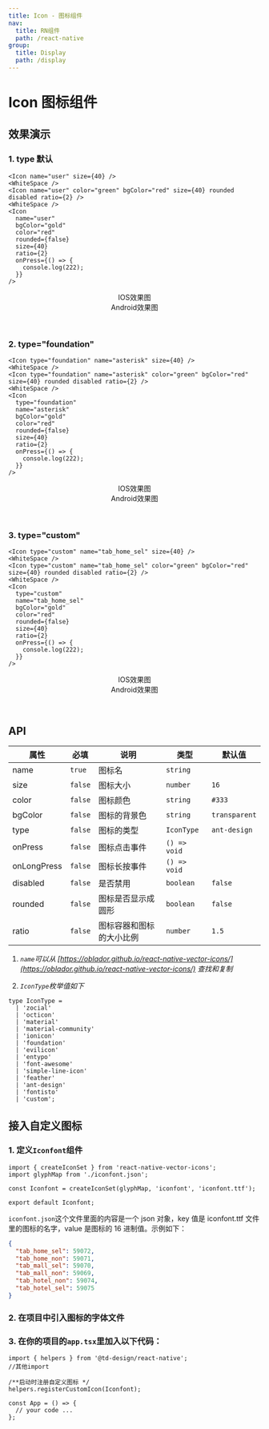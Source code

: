 ```yaml
---
title: Icon - 图标组件
nav:
  title: RN组件
  path: /react-native
group:
  title: Display
  path: /display
---
```


# Icon 图标组件

## 效果演示

### 1. type 默认

```tsx | pure
<Icon name="user" size={40} />
<WhiteSpace />
<Icon name="user" color="green" bgColor="red" size={40} rounded disabled ratio={2} />
<WhiteSpace />
<Icon
  name="user"
  bgColor="gold"
  color="red"
  rounded={false}
  size={40}
  ratio={2}
  onPress={() => {
    console.log(222);
  }}
/>
```

<center>
  <div style={{ display: 'flex', width: 750 }}>
    <div style={{ width: 375 }}>IOS效果图</div>
    <div style={{ width: 375 }}>Android效果图</div>
  </div>
</center>
<center>
  <figure>
    <img
      alt=""
      src="https://td-dev-public.oss-cn-hangzhou.aliyuncs.com/maoyes-app/1607581939572658465.png"
      style={{ width: 375, marginRight: 10, border: "1px solid #ddd" }}
    />
    <img
      alt=""
      src="https://td-dev-public.oss-cn-hangzhou.aliyuncs.com/maoyes-app/1609208543288700436.png"
      style={{ width: 375, border: "1px solid #ddd" }}
    />
  </figure>
</center>

### 2. type="foundation"

```tsx | pure
<Icon type="foundation" name="asterisk" size={40} />
<WhiteSpace />
<Icon type="foundation" name="asterisk" color="green" bgColor="red" size={40} rounded disabled ratio={2} />
<WhiteSpace />
<Icon
  type="foundation"
  name="asterisk"
  bgColor="gold"
  color="red"
  rounded={false}
  size={40}
  ratio={2}
  onPress={() => {
    console.log(222);
  }}
/>
```

<center>
  <div style={{ display: 'flex', width: 750 }}>
    <div style={{ width: 375 }}>IOS效果图</div>
    <div style={{ width: 375 }}>Android效果图</div>
  </div>
</center>
<center>
  <figure>
    <img
      alt=""
      src="https://td-dev-public.oss-cn-hangzhou.aliyuncs.com/maoyes-app/1608195222750189635.png"
      style={{ width: 375, marginRight: 10, border: "1px solid #ddd" }}
    />
    <img
      alt=""
      src="https://td-dev-public.oss-cn-hangzhou.aliyuncs.com/maoyes-app/1609208543342900870.png"
      style={{ width: 375, border: "1px solid #ddd" }}
    />
  </figure>
</center>

### 3. type="custom"

```tsx | pure
<Icon type="custom" name="tab_home_sel" size={40} />
<WhiteSpace />
<Icon type="custom" name="tab_home_sel" color="green" bgColor="red" size={40} rounded disabled ratio={2} />
<WhiteSpace />
<Icon
  type="custom"
  name="tab_home_sel"
  bgColor="gold"
  color="red"
  rounded={false}
  size={40}
  ratio={2}
  onPress={() => {
    console.log(222);
  }}
/>
```

<center>
  <div style={{ display: 'flex', width: 750 }}>
    <div style={{ width: 375 }}>IOS效果图</div>
    <div style={{ width: 375 }}>Android效果图</div>
  </div>
</center>
<center>
  <figure>
    <img
      alt=""
      src="https://td-dev-public.oss-cn-hangzhou.aliyuncs.com/maoyes-app/1607582193230531572.png"
      style={{ width: 375, marginRight: 10, border: "1px solid #ddd" }}
    />
    <img
      alt=""
      src="https://td-dev-public.oss-cn-hangzhou.aliyuncs.com/maoyes-app/1609208543301331107.png"
      style={{ width: 375, border: "1px solid #ddd" }}
    />
  </figure>
</center>

## API

| 属性        | 必填    | 说明                     | 类型         | 默认值        |
| ----------- | ------- | ------------------------ | ------------ | ------------- |
| name        | `true`  | 图标名                   | `string`     |               |
| size        | `false` | 图标大小                 | `number`     | `16`          |
| color       | `false` | 图标颜色                 | `string`     | `#333`        |
| bgColor     | `false` | 图标的背景色             | `string`     | `transparent` |
| type        | `false` | 图标的类型               | `IconType`   | `ant-design`  |
| onPress     | `false` | 图标点击事件             | `() => void` |               |
| onLongPress | `false` | 图标长按事件             | `() => void` |               |
| disabled    | `false` | 是否禁用                 | `boolean`    | `false`       |
| rounded     | `false` | 图标是否显示成圆形       | `boolean`    | `false`       |
| ratio       | `false` | 图标容器和图标的大小比例 | `number`     | `1.5`         |

1. _`name`可以从 [https://oblador.github.io/react-native-vector-icons/](https://oblador.github.io/react-native-vector-icons/) 查找和复制_

2. _`IconType`枚举值如下_

```tsx | pure
type IconType =
  | 'zocial'
  | 'octicon'
  | 'material'
  | 'material-community'
  | 'ionicon'
  | 'foundation'
  | 'evilicon'
  | 'entypo'
  | 'font-awesome'
  | 'simple-line-icon'
  | 'feather'
  | 'ant-design'
  | 'fontisto'
  | 'custom';
```

## 接入自定义图标

### 1. 定义`Iconfont`组件

```tsx | pure
import { createIconSet } from 'react-native-vector-icons';
import glyphMap from './iconfont.json';

const Iconfont = createIconSet(glyphMap, 'iconfont', 'iconfont.ttf');

export default Iconfont;
```

`iconfont.json`这个文件里面的内容是一个 json 对象，key 值是 iconfont.ttf 文件里的图标的名字，value 是图标的 16 进制值。示例如下：

```json
{
  "tab_home_sel": 59072,
  "tab_home_non": 59071,
  "tab_mall_sel": 59070,
  "tab_mall_non": 59069,
  "tab_hotel_non": 59074,
  "tab_hotel_sel": 59075
}
```

### 2. 在项目中引入图标的字体文件

### 3. 在你的项目的`app.tsx`里加入以下代码：

```tsx | pure
import { helpers } from '@td-design/react-native';
//其他import

/**启动时注册自定义图标 */
helpers.registerCustomIcon(Iconfont);

const App = () => {
  // your code ...
};
```
